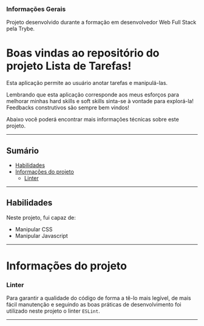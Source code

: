### Informações Gerais

Projeto desenvolvido durante a formação em desenvolvedor Web Full Stack pela Trybe.

# Boas vindas ao repositório do projeto Lista de Tarefas!

Esta aplicação permite ao usuário anotar tarefas e manipulá-las.

Lembrando que esta aplicação corresponde aos meus esforços para melhorar minhas hard skills e soft skills sinta-se à vontade para explorá-la! Feedbacks construtivos são sempre bem vindos!

Abaixo você poderá encontrar mais informações técnicas sobre este projeto.

---

## Sumário

- [Habilidades](#habilidades)
- [Informações do projeto](#informações-do-projeto)
  - [Linter](#linter)

---

## Habilidades

Neste projeto, fui capaz de:

* Manipular CSS
* Manipular Javascript

--- 

# Informações do projeto

### Linter

Para garantir a qualidade do código de forma a tê-lo mais legível, de mais fácil manutenção e seguindo as boas práticas de desenvolvimento foi utilizado neste projeto o linter `ESLint`.

---
